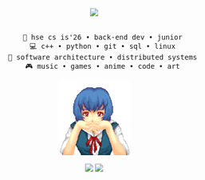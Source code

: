 <div align="center">
<img src="https://readme-typing-svg.herokuapp.com?font=Inconsolata&weight=500&size=50&duration=3000&pause=200&color=B18CFF&&center=true&vCenter=true&multiline=true&repeat=true&random=false&width=1300&height=140&lines=Hello+hello;I'm+Lev%5Bcutelven0k%5D%2C+a+C%2B%2B+enthusiast+🫠🫠🫠" width="70%" />
<br><br>
<pre>
    💼 hse cs is'26 • back-end dev • junior
    💻 с++ • python • git • sql • linux
    📖 software architecture • distributed systems
    🎮 music • games • anime • code • art
</pre>
<img src="https://github.com/cutelven0k/cutelven0k/blob/main/assets/main.gif" height="150" />

[![](https://img.shields.io/badge/telegram-1B1D2E?style=flat&logo=telegram&logoColor=6FFFCC)](https://t.me/cutelven0k)
[![](https://img.shields.io/badge/email-1B1D2E?style=flat&logo=icloud&logoColor=FF6FAF)](mailto:cutelven0k@icloud.com)
</div>
